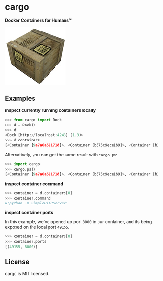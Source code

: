 cargo
=====
**Docker Containers for Humans™**

![](supply_crate.jpg)

## Examples

**inspect currently running containers locally**

```python
>>> from cargo import Dock
>>> d = Dock()
>>> d 
<Dock [http://localhost:4243] (1.3)>
>>> d.containers
[<Container [9a7a6a52171d]>, <Container [b575c9ece1b9]>, <Container [b225c9398c4b]>]
```

Alternatively, you can get the same result with `cargo.ps`:

```python
>>> import cargo
>>> cargo.ps()
[<Container [9a7a6a52171d]>, <Container [b575c9ece1b9]>, <Container [b225c9398c4b]>]
```

**inspect container command**

```python
>>> container = d.containers[0]
>>> container.command
u'python -m SimpleHTTPServer'
```

**inspect container ports**

In this example, we've opened up port `8000` in our container, and its being 
exposed on the local port `49155`.

```python
>>> container = d.containers[0]
>>> container.ports
[(49155, 8000)]
```

## License

cargo is MIT licensed.
